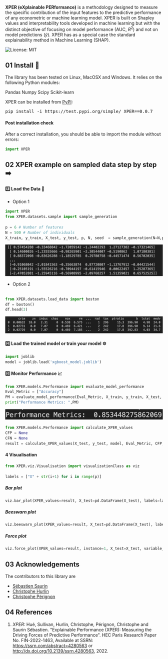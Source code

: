**XPER (eXplainable PERformance)** is a methodology designed to measure the specific contribution of the input features to the predictive performance of any econometric or machine learning model. XPER is built on Shapley values and interpretability tools developed in machine learning but with the distinct objective of focusing on model performance (AUC, $R^2$) and not on model predictions ($\hat{y}$). XPER has as a special case the standard explainability method in Machine Learning (SHAP).


![License: MIT](https://img.shields.io/badge/License-MIT-yellow.svg)
## 01 Install 🚀
The library has been tested on Linux, MacOSX and Windows. It relies on the following Python modules:

Pandas
Numpy
Scipy
Scikit-learn

XPER can be installed from [PyPI](https://pypi.org/project/XPER):

<pre>
pip install -i https://test.pypi.org/simple/ XPER==0.0.7
</pre>

#### Post installation check
After a correct installation, you should be able to import the module without errors:

```python
import XPER
```

## 02 XPER example on sampled data step by step ➡️


#### 1️⃣ Load the Data 💽

* Option 1 
```python
import XPER
from XPER.datasets.sample import sample_generation

p = 6 # Number of features
N = 500 # Number of individuals
X_train, y_train, X_test, y_test, p, N, seed  = sample_generation(N=N,p=p,seed=123456)
```
![sample](images/Sample.png)


* Option 2
```python

from XPER.datasets.load_data import boston
df = boston()
df.head(3)
```

![boston](images/Boston.png)

#### 2️⃣ Load the trained model or train your model ⚙️

```python
import joblib
model = joblib.load('xgboost_model.joblib')
```

#### 3️⃣ Monitor Performance 📈

```python
from XPER.models.Performance import evaluate_model_performance
Eval_Metric = ["Accuracy"]
PM = evaluate_model_performance(Eval_Metric, X_train, y_train, X_test, y_test, model)
print("Performance Metrics: ",PM)
```

![metrics](images/Performance-Metrics.png)

```python
from XPER.models.Performance import calculate_XPER_values
CFP = None
CFN = None
result = calculate_XPER_values(X_test, y_test, model, Eval_Metric, CFP, CFN, PM)
```

#### 4 Visualisation

```python
from XPER.viz.Visualisation import visualizationClass as viz

labels = ["X" + str(i+1) for i in range(p)]
```

##### Bar plot 

```python
viz.bar_plot(XPER_values=result, X_test=pd.DataFrame(X_test), labels=labels, p=p,percentage=True)
```

##### Beeswarn plot

```python
viz.beeswarn_plot(XPER_values=result, X_test=pd.DataFrame(X_test), labels=labels)
```

##### Force plot

```python
viz.force_plot(XPER_values=result, instance=1, X_test=X_test, variable_name=labels, figsize=(16,4))
```


## 03 Acknowledgements

The contributors to this library are 
* [Sébastien Saurin](https://papers.ssrn.com/sol3/cf_dev/AbsByAuth.cfm?per_id=4582330)
* [Christophe Hurlin](https://sites.google.com/view/christophe-hurlin/home)
* [Christophe Pérignon](https://www.hec.edu/fr/faculty-research/faculty-directory/faculty-member/perignon-christophe)



## 04 References

1. *XPER:* Hué, Sullivan, Hurlin, Christophe, Pérignon, Christophe and Saurin Sébastien. "Explainable Performance (XPER): Measuring the Driving Forces of Predictive Performance". HEC Paris Research Paper No. FIN-2022-1463, Available at SSRN: https://ssrn.com/abstract=4280563 or http://dx.doi.org/10.2139/ssrn.4280563, 2022.


